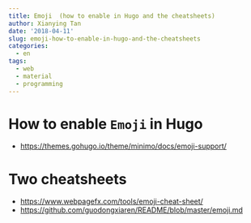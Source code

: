 ```yaml
---
title: Emoji  (how to enable in Hugo and the cheatsheets)
author: Xianying Tan
date: '2018-04-11'
slug: emoji-how-to-enable-in-hugo-and-the-cheatsheets
categories:
  - en
tags:
  - web
  - material
  - programming
---
```


# How to enable `Emoji` in Hugo

- https://themes.gohugo.io/theme/minimo/docs/emoji-support/

# Two cheatsheets

- https://www.webpagefx.com/tools/emoji-cheat-sheet/
- https://github.com/guodongxiaren/README/blob/master/emoji.md

